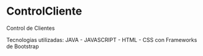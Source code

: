 # ControlCliente
Control de Clientes

Tecnologias utilizadas: JAVA - JAVASCRIPT - HTML - CSS 
con Frameworks de Bootstrap
